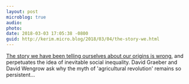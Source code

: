 ```yaml
---
layout: post
microblog: true
audio: 
photo: 
date: 2018-03-03 17:05:38 -0800
guid: http://kerim.micro.blog/2018/03/04/the-story-we.html
---
```

[The story we have been telling ourselves about our origins is wrong](https://www.eurozine.com/change-course-human-history/), and perpetuates the idea of inevitable social inequality. David Graeber and David Wengrow ask why the myth of 'agricultural revolution' remains so persistent…
